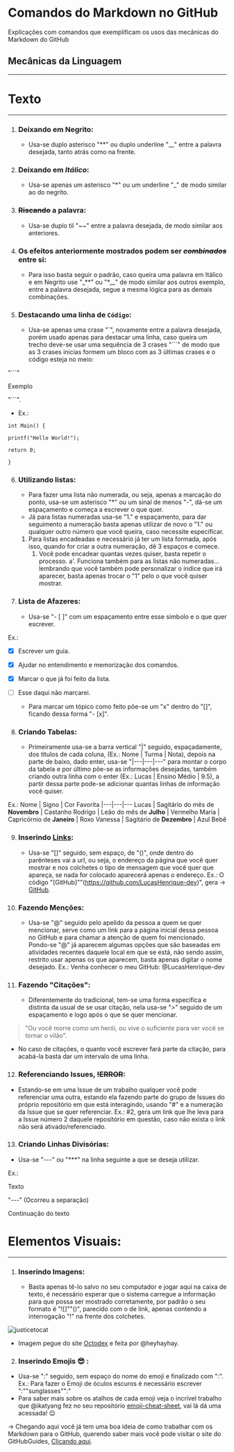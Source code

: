 # Comandos do Markdown no GitHub
 Explicações com comandos que exemplificam os usos das mecânicas do Markdown do GitHub

 ## Mecânicas da Linguagem
---
# Texto
***
1. ### Deixando em **Negrito**:
   * Usa-se duplo asterisco "**" ou duplo underline "__" entre a palavra desejada, tanto atrás como na frente.
1. ### Deixando em _Itálico_:
   * Usa-se apenas um asterisco "*" ou um underline "_" de modo similar ao do negrito.
1. ### ~~Riscando~~ a palavra:
   * Usa-se duplo til "~~" entre a palavra desejada, de modo similar aos anteriores.
1. ### Os efeitos anteriormente mostrados podem ser ~~_**combinados**_~~ entre si:
   * Para isso basta seguir o padrão, caso queira uma palavra em Itálico e em Negrito use "_**" ou "*__" de modo similar aos outros exemplo, entre a palavra desejada, segue a mesma lógica para as demais combinações.
1. ### Destacando uma linha de `Código`:
   * Usa-se apenas uma crase "`", novamente entre a palavra desejada, porém usado apenas para destacar uma linha, caso queira um trecho deve-se usar uma sequência de 3 crases "```" de modo que as 3 crases inicias formem um bloco com as 3 últimas crases e o código esteja no meio:

"```"

Exemplo

"```".

* Ex.: 
```
int Main() {

printf("Hello World!");

return 0;

}
```

6. ### Utilizando listas:
   * Para fazer uma lista não numerada, ou seja, apenas a marcação do ponto, usa-se um asterisco "*" ou um sinal de menos "-", dá-se um espaçamento e começa a escrever o que quer.
   * Já para listas numeradas usa-se "1." e espaçamento, para dar seguimento a numeração basta apenas utilizar de novo o "1." ou qualquer outro número que você queira, caso necessite especificar.
   1. Para listas encadeadas e necessário já ter um lista formada, após isso, quando for criar a outra numeração, dê 3 espaços e comece.
      1. Você pode encadear quantas vezes quiser, basta repetir o processo.
          a'. Funciona também para as listas não numeradas... lembrando que você também pode personalizar o índice que irá aparecer, basta apenas trocar o "1" pelo o que você quiser mostrar.

1. ### Lista de Afazeres:
   * Usa-se "- [ ]" com um espaçamento entre esse símbolo e o que quer escrever.

Ex.:
- [x] Escrever um guia.
- [x] Ajudar no entendimento e memorização dos comandos.
- [x] Marcar o que já foi feito da lista.
- [ ] Esse daqui não marcarei.

   * Para marcar um tópico como feito põe-se um "x" dentro do "[]", ficando dessa forma "- [x]".

8. ### Criando Tabelas:
   * Primeiramente usa-se a barra vertical "|" seguido, espaçadamente, dos títulos de cada coluna, (Ex.: Nome | Turma | Nota), depois na parte de baixo, dado enter, usa-se "|---|---|---" para montar o corpo da tabela e por último põe-se as informações desejadas, também criando outra linha com o enter (Ex.: Lucas | Ensino Médio | 9.5), a partir dessa parte pode-se adicionar quantas linhas de informação você quiser.

Ex.:
Nome | Signo | Cor Favorita
|---|---|---
Lucas | Sagitário do mês de **Novembro** | Castanho
Rodrigo | Leão do mês de **Julho** | Vermelho
Maria | Capricórnio de **Janeiro** | Roxo
Vanessa | Sagitário de **Dezembro** | Azul Bebê

9. ### Inserindo [Links](https://github.com/LucasHenrique-dev/ComandosMarkdownGitHub):
   * Usa-se "[]" seguido, sem espaço, de "()", onde dentro do parênteses vai a url, ou seja, o endereço da página que você quer mostrar e nos colchetes o tipo de mensagem que você quer que apareça, se nada for colocado aparecerá apenas o endereço. Ex.: O código "[GitHub]""(https://github.com/LucasHenrique-dev)", gera -> [GitHub](https://github.com/LucasHenrique-dev).
1. ### Fazendo Menções:
   * Usa-se "@" seguido pelo apelido da pessoa a quem se quer mencionar, serve como um link para a página inicial dessa pessoa no GitHub e para chamar a atenção de quem foi mencionado. Pondo-se "@" já aparecem algumas opções que são baseadas em atividades recentes daquele local em que se está, não sendo assim, restrito usar apenas os que aparecem, basta apenas digitar o nome desejado. Ex.: Venha conhecer o meu GitHub: @LucasHenrique-dev 
1. ### Fazendo "Citações":
   * Diferentemente do tradicional, tem-se uma forma específica e distinta da usual de se usar citação, nela usa-se ">" seguido de um espaçamento e logo após o que se quer mencionar.

> "Ou você morre como um herói, ou vive o suficiente para ver você se tornar o vilão".

* No caso de citações, o quanto você escrever fará parte da citação, para acabá-la basta dar um intervalo de uma linha.
12. ### Referenciando Issues, ~~!ERROR~~:
   * Estando-se em uma Issue de um trabalho qualquer você pode referenciar uma outra, estando ela fazendo parte do grupo de Issues do próprio repositório em que está interagindo, usando "#" e a numeração da Issue que se quer referenciar. Ex.: #2, gera um link que lhe leva para a Issue número 2 daquele repositório em questão, caso não exista o link não será ativado/referenciado.
13. ### Criando Linhas Divisórias:
   * Usa-se "---" ou "***" na linha seguinte a que se deseja utilizar. 

Ex.:

Texto

"---" (Ocorreu a separação)

Continuação do texto

# Elementos Visuais:
---
1. ### Inserindo Imagens:
   * Basta apenas tê-lo salvo no seu computador e jogar aqui na caixa de texto, é necessário esperar que o sistema carregue a informação para que possa ser mostrado corretamente, por padrão o seu formato é "![]""()", parecido com o de link, apenas contendo a interrogação "!" na frente dos colchetes.

![justicetocat](https://user-images.githubusercontent.com/62728919/78955921-1d748200-7ab7-11ea-8538-79efd1697d7a.jpg)

* Imagem pegue do site [Octodex](https://octodex.github.com/) e feita por @heyhayhay.

2. ### Inserindo Emojis 😎 :
  * Usa-se ":" seguido, sem espaço do nome do emoji e finalizado com ":". Ex.: Para fazer o Emoji de óculos escuros é necessário escrever ":""sunglasses"":"
   * Para saber mais sobre os atalhos de cada emoji veja o incrível trabalho que @ikatyang fez no seu repositório [emoji-cheat-sheet](https://github.com/ikatyang/emoji-cheat-sheet), vai lá dá uma acessada! 😉

-> Chegando aqui você já tem uma boa ideia de como trabalhar com os Markdown para o GitHub, querendo saber mais você pode visitar o site do GitHubGuides, [Clicando aqui](https://guides.github.com/features/mastering-markdown/).
